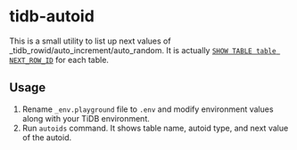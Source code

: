 # tidb-autoid

This is a small utility to list up next values of _tidb_rowid/auto_increment/auto_random.
It is actually [`SHOW TABLE table NEXT_ROW_ID`](https://docs.pingcap.com/tidb/stable/sql-statement-show-table-next-rowid) for each table. 

## Usage

1. Rename `_env.playground` file to `.env` and modify environment values along with your TiDB environment. 
2. Run `autoids` command. It shows table name, autoid type, and next value of the autoid. 
